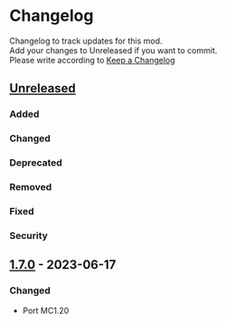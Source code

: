 # Changelog
Changelog to track updates for this mod.  
    Add your changes to Unreleased if you want to commit.  
    Please write according to [Keep a Changelog](https://keepachangelog.com/en/1.0.0/)

## [Unreleased]

### Added

### Changed

### Deprecated

### Removed

### Fixed

### Security

## [1.7.0] - 2023-06-17

### Changed
- Port MC1.20

[Unreleased]: https://github.com/MORIMORI0317/BetterTaskbar/compare/v1.7.0...HEAD
[1.7.0]: https://github.com/MORIMORI0317/BetterTaskbar/commits/v1.7.0

